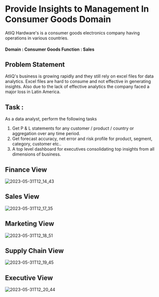 # Provide Insights to Management In Consumer Goods Domain

AtliQ Hardware's is a consumer goods electronics company having operations in various countries.

#### Domain : Consumer Goods          Function : Sales

## Problem Statement

AtliQ's business is growing rapidly and they still rely on excel files for data analytics. Excel files are hard to consume and not effective in generating insights. Also due to the lack of effective analytics the company faced a major loss in Latin America.

## Task :

  As a data analyst, perform the following tasks
  
  1. Get P & L statements for any customer / product / country or aggregation over any time period.
  2. Get forecast accuracy, net error and risk profile for product, segment, category, customer etc..
  3. A top level dashboard for executives consolidating top insights from all dimensions of business.

## Finance View 

![2023-05-31T12_14_43](https://github.com/Siddarameshwaruh/PowerBI_Project-Business_Insights360/assets/127327782/24ccf3eb-2fea-42db-9972-7406cda6084e)

## Sales View 

![2023-05-31T12_17_35](https://github.com/Siddarameshwaruh/PowerBI_Project-Business_Insights360/assets/127327782/941644ed-9a81-4bb5-b4b6-750045e5bbd6)

## Marketing View 

![2023-05-31T12_18_51](https://github.com/Siddarameshwaruh/PowerBI_Project-Business_Insights360/assets/127327782/13bb86e6-6b97-4837-99bf-d3db3261ddb6)

## Supply Chain View 

![2023-05-31T12_19_45](https://github.com/Siddarameshwaruh/PowerBI_Project-Business_Insights360/assets/127327782/230540bf-1b21-4cc1-b6a0-c731890b456e)

## Executive View 

![2023-05-31T12_20_44](https://github.com/Siddarameshwaruh/PowerBI_Project-Business_Insights360/assets/127327782/176f10ae-7fc5-4fb7-9f52-eb0a4c66c478)





    

